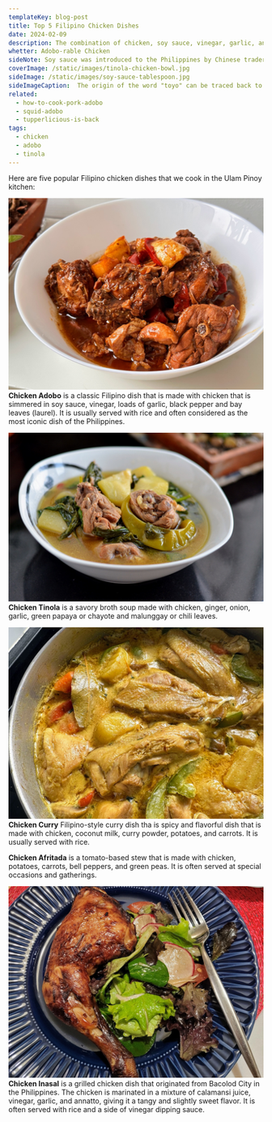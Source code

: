 ```yaml
---
templateKey: blog-post
title: Top 5 Filipino Chicken Dishes
date: 2024-02-09
description: The combination of chicken, soy sauce, vinegar, garlic, and fried potato chunks creates a bold and savory taste that is hard to resist.
whetter: Adobo-rable Chicken
sideNote: Soy sauce was introduced to the Philippines by Chinese traders during the country's pre-colonial era, which dates back to the 10th century. Over time, the use of soy sauce in Filipino cooking evolved and became an integral part of dishes like Adobo, where it adds flavor, richness, and depth to the dish. Soy sauce savory and umami taste complements the sourness of the vinegar, creating a unique and satisfying flavor profile that is distinct to Adobo.
coverImage: /static/images/tinola-chicken-bowl.jpg
sideImage: /static/images/soy-sauce-tablespoon.jpg
sideImageCaption:  The origin of the word "toyo" can be traced back to the Chinese word "jiàngyóu" (酱油), which means "fermented soybean sauce". The Chinese word for soy sauce was introduced to the Philippines along with the condiment itself, and it was eventually adapted to the Tagalog language as "toyo".
related: 
  - how-to-cook-pork-adobo
  - squid-adobo
  - tupperlicious-is-back
tags:
  - chicken
  - adobo
  - tinola
---
```


Here are five popular Filipino chicken dishes that we cook in the Ulam Pinoy kitchen:


![Chicken Tinola served on a bowl](/static/images/chicken-adobo-potato-bowl.jpg)
**Chicken Adobo** is a classic Filipino dish that is made with chicken that is simmered in soy sauce, vinegar, loads of garlic, black pepper and bay leaves (laurel). It is usually served with rice and often considered as the most iconic dish of the Philippines.

![Chicken Tinola served on a bowl](/static/images/tinola-chicken-bowl.jpg)
**Chicken Tinola** is a savory broth soup made with chicken, ginger, onion, garlic, green papaya or chayote and malunggay or chili leaves.

![Chicken Curry in a pot](/static/images/chicken-curry-pot.jpg)
**Chicken Curry** Filipino-style curry dish tha is spicy and flavorful dish that is made with chicken, coconut milk, curry powder, potatoes, and carrots. It is usually served with rice.

**Chicken Afritada** is a tomato-based stew that is made with chicken, potatoes, carrots, bell peppers, and green peas. It is often served at special occasions and gatherings.

![Chicken Inasal served on a plate](/static/images/chicken-inasal-plate.jpg)
**Chicken Inasal** is a grilled chicken dish that originated from Bacolod City in the Philippines. The chicken is marinated in a mixture of calamansi juice, vinegar, garlic, and annatto, giving it a tangy and slightly sweet flavor. It is often served with rice and a side of vinegar dipping sauce.

